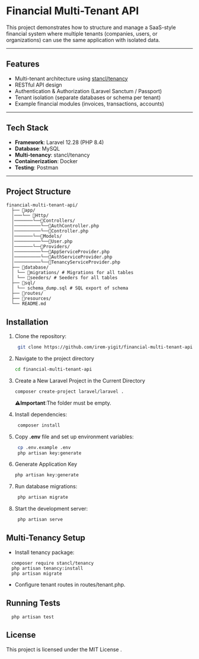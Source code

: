# Financial Multi-Tenant API

This project demonstrates how to structure and manage a SaaS-style financial system where multiple tenants (companies, users, or organizations) can use the same application with isolated data.

---

## Features
- Multi-tenant architecture using [stancl/tenancy](https://tenancyforlaravel.com/)
- RESTful API design
- Authentication & Authorization (Laravel Sanctum / Passport)
- Tenant isolation (separate databases or schema per tenant)
- Example financial modules (invoices, transactions, accounts)

---

## Tech Stack
- **Framework**: Laravel 12.28 (PHP 8.4)
- **Database**: MySQL
- **Multi-tenancy**: stancl/tenancy
- **Containerization**: Docker
- **Testing**: Postman

---

## Project Structure
```
financial-multi-tenant-api/
  ├── 📁app/
  │───└── 📁Http/
  │───────└──📁Controllers/
  │──────────└──📁AuthController.php
  │──────────└──📁Controller.php
  │───────└──📁Models/
  │──────────└──📁User.php
  │───────└──📁Providers/
  │──────────└──📁AppServiceProvider.php
  │──────────└──📁AuthServiceProvider.php
  │──────────└──📁TenancyServiceProvider.php    
  ├── 📁database/
  │ └── 📁migrations/ # Migrations for all tables
  │ └── 📁seeders/ # Seeders for all tables
  ├── 📁sql/
  │ └── schema_dump.sql # SQL export of schema
  ├── 📁routes/
  ├── 📁resources/
  └── README.md
```


## Installation

1. Clone the repository:

   ```bash
    git clone https://github.com/irem-yigit/financial-multi-tenant-api.git
   ```
2. Navigate to the project directory 

    ```bash
    cd financial-multi-tenant-api
    ```
3. Create a New Laravel Project in the Current Directory

    ```bash
    composer create-project laravel/laravel .
    ```
    ⚠️**Important**:The folder must be empty.
4. Install dependencies:

   ```bash
    composer install
   ```

5. Copy **.env** file and set up environment variables:

   ```bash
    cp .env.example .env
    php artisan key:generate
   ```
6. Generate Application Key

    ```bash
    php artisan key:generate
   ```

7. Run database migrations:

   ```bash
    php artisan migrate
   ```
5. Start the development server:

   ```bash
    php artisan serve
   ```
## Multi-Tenancy Setup
* Install tenancy package:

 ```
   composer require stancl/tenancy
   php artisan tenancy:install
   php artisan migrate
 ```

* Configure tenant routes in routes/tenant.php.

## Running Tests
 ``` 
   php artisan test
 ```

## License

This project is licensed under the MIT License
.

